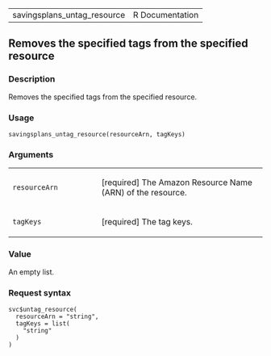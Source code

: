 <table style="width: 100%;">
<tbody>
<tr class="odd">
<td>savingsplans_untag_resource</td>
<td style="text-align: right;">R Documentation</td>
</tr>
</tbody>
</table>

## Removes the specified tags from the specified resource

### Description

Removes the specified tags from the specified resource.

### Usage

    savingsplans_untag_resource(resourceArn, tagKeys)

### Arguments

<table>
<colgroup>
<col style="width: 35%" />
<col style="width: 65%" />
</colgroup>
<tbody>
<tr class="odd">
<td><code
id="savingsplans_untag_resource_:_resourceArn">resourceArn</code></td>
<td><p>[required] The Amazon Resource Name (ARN) of the
resource.</p></td>
</tr>
<tr class="even">
<td><code id="savingsplans_untag_resource_:_tagKeys">tagKeys</code></td>
<td><p>[required] The tag keys.</p></td>
</tr>
</tbody>
</table>

### Value

An empty list.

### Request syntax

    svc$untag_resource(
      resourceArn = "string",
      tagKeys = list(
        "string"
      )
    )
